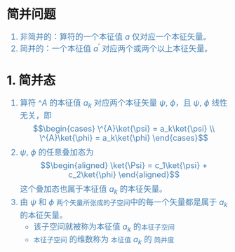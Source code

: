<!--
 * @Author: Uper 41718895+Hyliu-BUAA@users.noreply.github.com
 * @Date: 2022-07-19 11:44:45
 * @LastEditors: Uper 41718895+Hyliu-BUAA@users.noreply.github.com
 * @LastEditTime: 2022-07-19 12:05:29
 * @FilePath: /Quantum_Mechanics/qm/7.简并问题.md
 * @Description: 这是默认设置,请设置`customMade`, 打开koroFileHeader查看配置 进行设置: https://github.com/OBKoro1/koro1FileHeader/wiki/%E9%85%8D%E7%BD%AE
-->
# 简并问题
<font color="steelblue" size="4">

1. 非简并的：算符的一个本征值 $a$ 仅对应一个本征矢量。
2. 简并的：一个本征值 $a^{'}$ 对应两个或两个以上本征矢量。

</font>

# 1. 简并态
<font color="steelblue" size="4">

1. 算符 $\^{A}$ 的本征值 $a_k$ 对应两个本征矢量 $\psi$, $\phi$，且 $\psi$, $\phi$ 线性无关，即
$$\begin{cases}
\^{A}\ket{\psi} = a_k\ket{\psi}     \\
\^{A}\ket{\phi} = a_k\ket{\phi}
\end{cases}$$
2. $\psi$, $\phi$ 的任意叠加态为
$$\begin{aligned}
\ket{\Psi} = c_1\ket{\psi} + c_2\ket{\phi}
\end{aligned}$$
这个叠加态也属于本征值 $a_k$ 的本征矢量。
3. 由 $\psi$ 和 $\phi$ `两个矢量所张成的子空间`中的每一个矢量都是属于 $a_k$ 的本征矢量。
    - 该子空间就被称为本征值 $a_k$ 的`本征子空间`
    - `本征子空间` 的维数称为 `本征值` $a_k$ 的 `简并度`

</font>